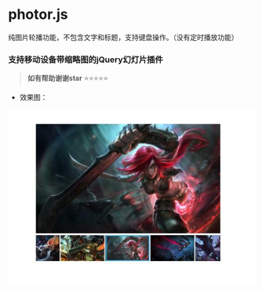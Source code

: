 # photor.js
纯图片轮播功能，不包含文字和标题，支持键盘操作。（没有定时播放功能）
### 支持移动设备带缩略图的jQuery幻灯片插件
> **如有帮助谢谢star**   :star::star::star::star::star: 
 
 
 - 效果图：
 <img src="show/1.jpg" >
 
